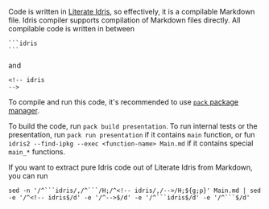Code is written in [Literate Idris](https://idris2.readthedocs.io/en/latest/reference/literate.html#embedding-in-markdown-like-documents),
so effectively, it is a compilable Markdown file.
Idris compiler supports compilation of Markdown files directly.
All compilable code is written in between
````
```idris
```
````
and
````
<!-- idris
-->
````

To compile and run this code, it's recommended to use [`pack` package manager](https://github.com/stefan-hoeck/idris2-pack/blob/main/INSTALL.md).

To build the code, run `pack build presentation`.
To run internal tests or the presentation, run `pack run presentation` if it contains `main` function,
or fun `idris2 --find-ipkg --exec <function-name> Main.md` if it contains special `main_*` functions.

If you want to extract pure Idris code out of Literate Idris from Markdown, you can run

````
sed -n '/^```idris/,/^```/H;/^<!-- idris/,/-->/H;${g;p}' Main.md | sed -e '/^<!-- idris$/d' -e '/^-->$/d' -e '/^```idris$/d' -e '/^```$/d'
````
